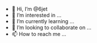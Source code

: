 - 👋 Hi, I’m @6jet
- 👀 I’m interested in ...
- 🌱 I’m currently learning ...
- 💞️ I’m looking to collaborate on ...
- 📫 How to reach me ...

<!---
6jet/6jet is a ✨ special ✨ repository because its `README.md` (this file) appears on your GitHub profile.
You can click the Preview link to take a look at your changes.
--->
